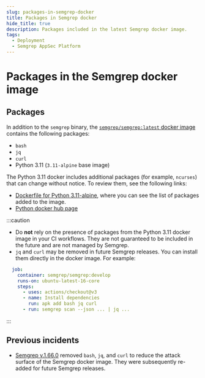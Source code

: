 ```yaml
---
slug: packages-in-semgrep-docker
title: Packages in Semgrep docker
hide_title: true
description: Packages included in the latest Semgrep docker image.
tags:
  - Deployment
  - Semgrep AppSec Platform
---
```


# Packages in the Semgrep docker image

## Packages

In addition to the `semgrep` binary, the [<i class="fas fa-external-link fa-xs"></i> `semgrep/semgrep:latest` docker image](https://hub.docker.com/r/semgrep/semgrep/tags) contains the following packages:

- `bash`
- `jq`
- `curl`
- Python 3.11 (`3.11-alpine` base image)

The Python 3.11 docker includes additional packages (for example, `ncurses`) that can change without notice. To review them, see the following links:

- [<i class="fas fa-external-link fa-xs"></i> Dockerfile for Python 3.11-alpine](https://github.com/docker-library/python/blob/105d6f34e7d70aad6f8c3e249b8208efa591916a/3.11/alpine3.19/Dockerfile), where you can see the list of packages added to the image.
- [<i class="fas fa-external-link fa-xs"></i> Python docker hub page](https://hub.docker.com/_/python)

:::caution
* Do **not** rely on the presence of packages from the Python 3.11 docker image in your CI workflows. They are not guaranteed to be included in the future and are not managed by Semgrep.
* `jq` and `curl` may be removed in future Semgrep releases. You can install them directly in the docker image. For example:
```yaml
  job:
    container: semgrep/semgrep:develop
    runs-on: ubuntu-latest-16-core
    steps:
      - uses: actions/checkout@v3
      - name: Install dependencies
        run: apk add bash jq curl
      - run: semgrep scan --json ... | jq ...
```
:::

## Previous incidents

- [<i class="fas fa-external-link fa-xs"></i> Semgrep v.1.66.0](https://github.com/semgrep/semgrep/releases/tag/v1.66.0) removed `bash`, `jq`, and `curl` to reduce the attack surface of the Semgrep docker image. They were subsequently re-added for future Semgrep releases.
